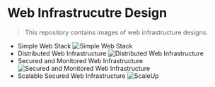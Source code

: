 # Web Infrastrucutre Design
> This repository contains images of web infrastructure designs.

- Simple Web Stack
![Simple Web Stack](https://ibb.co/vLQtNHp)
- Distributed Web Infrastructure
![Distributed Web Infrastructure](https://ibb.co/1X4fP9n)
- Secured and Monitored Web Infrastructure
![Secured and Monitored Web Infrastructure](https://ibb.co/JBVR6sX)
- Scalable Secured Web Infrastructure
![ScaleUp](https://ibb.co/M1gWcpm)

